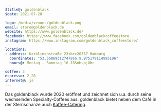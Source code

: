```yaml
---
$title@: goldenblack
$date: 2021-07-28

logo: /media/venues/goldenblack.png
email: store@goldenblack.de
website: https://www.goldenblack.de/
facebook: https://www.facebook.com/goldenblackcoffeestore
instagram: https://www.instagram.com/goldenblack_coffeestore/

locations:
- address: Karolinenstraße 23<br>20357 Hamburg
  coordinates: "53.55869312747866,9.975179114995196"
  hours@: Montag – Sonntag 10–18&nbsp;Uhr

coffee: 3
espresso: 2,20
internet@: ja
---
```


Das goldenblack wurde 2020 eröffnet und zeichnet sich u.a. durch seine wechselnden Specialty-Coffees aus. goldenblack bietet neben dem Café in der Sternschanze auch [Kaffee-Catering](https://www.goldenblack.de/kaffee-catering/).